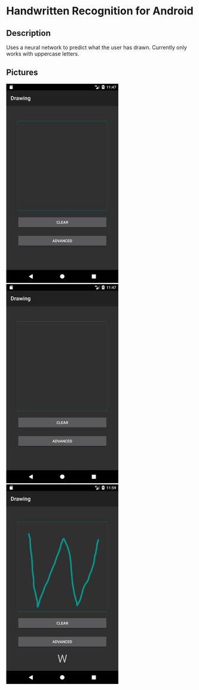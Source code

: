 # Handwritten Recognition for Android
<h2>Description</h2>
<p>Uses a neural network to predict what the user has drawn.  Currently only works with uppercase letters.</p>

<h2>Pictures</h2>
<img src="Interface Screenshot.png" alt="Interface screenshot blank" width="300px">
<img src="Interface Screenshot 1.png" alt="Interface screenshot with drawing in simple mode" width="300px">
<img src="Interface Screenshot 2.png" alt="Interface screenshot with drawing in advanced mode" width="300px">

